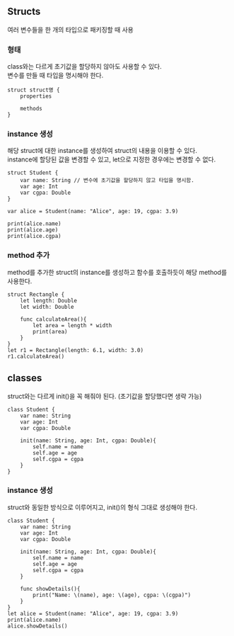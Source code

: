 ## Structs
여러 변수들을 한 개의 타입으로 패키징할 때 사용

### 형태
class와는 다르게 초기값을 할당하지 않아도 사용할 수 있다.   
변수를 만들 때 타입을 명시해야 한다. 

```
struct struct명 {
    properties
    
    methods
}
```

### instance 생성
해당 struct에 대한 instance를 생성하여 struct의 내용을 이용할 수 있다.   
instance에 할당된 값을 변경할 수 있고, let으로 지정한 경우에는 변경할 수 없다. 

```
struct Student {
    var name: String // 변수에 초기값을 할당하지 않고 타입을 명시함.
    var age: Int
    var cgpa: Double
}

var alice = Student(name: "Alice", age: 19, cgpa: 3.9)

print(alice.name)
print(alice.age)
print(alice.cgpa)
```

### method 추가
method를 추가한 struct의 instance를 생성하고 함수를 호출하듯이 해당 method를 사용한다. 

```
struct Rectangle {
    let length: Double
    let width: Double
    
    func calculateArea(){
        let area = length * width
        print(area)
    }
}
let r1 = Rectangle(length: 6.1, width: 3.0)
r1.calculateArea()
```

## classes
struct와는 다르게 init()을 꼭 해줘야 된다. (초기값을 할당했다면 생략 가능)   
```
class Student {
    var name: String
    var age: Int
    var cgpa: Double
    
    init(name: String, age: Int, cgpa: Double){ 
        self.name = name
        self.age = age
        self.cgpa = cgpa
    }
}
```

### instance 생성
struct와 동일한 방식으로 이루어지고, init()의 형식 그대로 생성해야 한다. 
```
class Student {
    var name: String
    var age: Int
    var cgpa: Double
    
    init(name: String, age: Int, cgpa: Double){
        self.name = name
        self.age = age
        self.cgpa = cgpa
    }

    func showDetails(){
        print("Name: \(name), age: \(age), cgpa: \(cgpa)")
    }
}
let alice = Student(name: "Alice", age: 19, cgpa: 3.9)
print(alice.name)
alice.showDetails()
```







